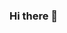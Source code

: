 ### Hi there 👋

<!--
**KyfHaj/KyfHaj** is a ✨ _special_ ✨ repository because its `README.md` (this file) appears on your GitHub profile.

Here are some ideas to get you started:

- 🔭 I’m currently working for myself
- 🌱 I’m currently learning everthing
- ⚡ Fun fact: I was used to be a sodier
Languages and tools:
- Python, Matlab, K8s, Jenkins, Terraform 
Cloud:
- Amazon Web Services
--!>
